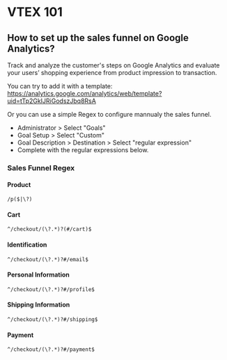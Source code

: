 # VTEX 101
## How to set up the sales funnel on Google Analytics?

Track and analyze the customer's steps on Google Analytics and evaluate your users’ shopping experience from product impression to transaction.

You can try to add it with a template: https://analytics.google.com/analytics/web/template?uid=tTp2GkIJRiGodszJbq8RsA

Or you can use a simple Regex to configure mannualy the sales funnel.

* Administrator > Select "Goals"
* Goal Setup > Select "Custom"
* Goal Description > Destination > Select "regular expression"
* Complete with the regular expressions below.

### Sales Funnel Regex

#### Product
```
/p($|\?)
```
#### Cart
```
^/checkout/(\?.*)?(#/cart)$
```
#### Identification
```
^/checkout/(\?.*)?#/email$
```
#### Personal Information
```
^/checkout/(\?.*)?#/profile$
```
#### Shipping Information
```
^/checkout/(\?.*)?#/shipping$
```
#### Payment
```
^/checkout/(\?.*)?#/payment$
```
